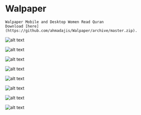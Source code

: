 # Walpaper

```
Walpaper Mobile and Desktop Women Read Quran
Download [here](https://github.com/ahmadajis/Walpaper/archive/master.zip).
```

![alt text](https://github.com/ahmadajis/Walpaper/blob/master/Walpaper%20Png/Walpaper%20upload-01.png)

![alt text](https://github.com/ahmadajis/Walpaper/blob/master/Walpaper%20Png/Walpaper%20upload-02.png)

![alt text](https://github.com/ahmadajis/Walpaper/blob/master/Walpaper%20Png/Walpaper%20upload-03.png)

![alt text](https://github.com/ahmadajis/Walpaper/blob/master/Walpaper%20Png/Walpaper%20upload-04.png)

![alt text](https://github.com/ahmadajis/Walpaper/blob/master/Walpaper%20Png/Walpaper%20upload-05.png)

![alt text](https://github.com/ahmadajis/Walpaper/blob/master/Walpaper%20Png/Walpaper%20upload-06.png)

![alt text](https://github.com/ahmadajis/Walpaper/blob/master/Walpaper%20Png/Walpaper%20upload-07.png)

![alt text](https://github.com/ahmadajis/Walpaper/blob/master/Walpaper%20Png/Walpaper%20upload-08.png)
